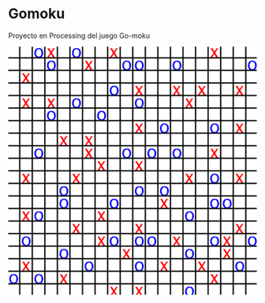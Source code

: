 # Gomoku
Proyecto en Processing del juego Go-moku

![Char render](https://github.com/BrunirowsCode/Gomoku/blob/main/Gomoku.png)

